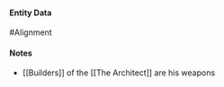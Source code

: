 #### Entity Data

#Alignment

#### Notes

- [[Builders]] of the [[The Architect]]   are his weapons
